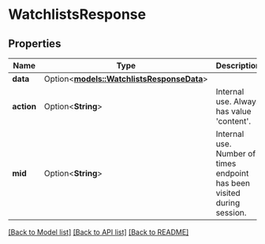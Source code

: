 # WatchlistsResponse

## Properties

Name | Type | Description | Notes
------------ | ------------- | ------------- | -------------
**data** | Option<[**models::WatchlistsResponseData**](watchlistsResponse_data.md)> |  | [optional]
**action** | Option<**String**> | Internal use. Always has value 'content'. | [optional]
**mid** | Option<**String**> | Internal use. Number of times endpoint has been visited during session. | [optional]

[[Back to Model list]](../README.md#documentation-for-models) [[Back to API list]](../README.md#documentation-for-api-endpoints) [[Back to README]](../README.md)



